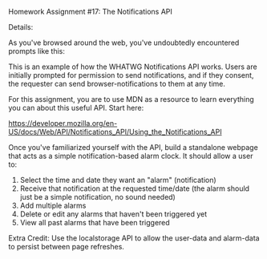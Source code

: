 Homework Assignment #17: The Notifications API

Details:
 
As you've browsed around the web, you've undoubtedly encountered prompts like this:

This is an example of how the WHATWG Notifications API works. Users are initially prompted for permission to send notifications, and if they consent, the requester can send browser-notifications to them at any time.

For this assignment, you are to use MDN as a resource to learn everything you can about this useful API. Start here:

https://developer.mozilla.org/en-US/docs/Web/API/Notifications_API/Using_the_Notifications_API

Once you've familiarized yourself with the API, build a standalone webpage that acts as a simple notification-based alarm clock. It should allow a user to:

1. Select the time and date they want an "alarm" (notification)
2. Receive that notification at the requested time/date (the alarm should just be a simple notification, no sound needed)
3. Add multiple alarms
4. Delete or edit any alarms that haven't been triggered yet
5. View all past alarms that have been triggered


Extra Credit:
Use the localstorage API to allow the user-data and alarm-data to persist between page refreshes.

